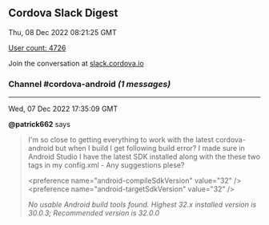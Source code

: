 ## Cordova Slack Digest
Thu, 08 Dec 2022 08:21:25 GMT

[User count: 4726](https://cordova.slack.com/)


Join the conversation at [slack.cordova.io](http://slack.cordova.io/)

### __Channel #cordova-android__ _(1 messages)_
---

Wed, 07 Dec 2022 17:35:09 GMT

__@patrick662__ says 
> I'm so close to getting everything to work with the latest cordova-android but when I build I get following build error?  I made sure in Android Studio I have the latest SDK installed along with the these two tags in my config.xml - Any suggestions plese?
> 
>   &lt;preference name="android-compileSdkVersion" value="32" /&gt;
>   &lt;preference name="android-targetSdkVersion" value="32" /&gt;
> 
> _No usable Android build tools found. Highest 32.x installed version is 30.0.3; Recommended version is 32.0.0_
> 
